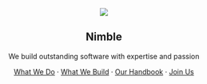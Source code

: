 <p align="center">
  <a href="https://nimblehq.co/"><img src="https://assets.nimblehq.co/logo/dark/logo-dark-text-320.png" /></a>
  <h2 align="center">Nimble</h2>
</p>

<p align="center">We build outstanding software with expertise and passion</p>

<p align="center">
  <a href="https://nimblehq.co/services/">What We Do</a>
  ·
  <a href="https://nimblehq.co/work/">What We Build</a>
  ·
  <a href="https://nimblehq.co/compass/">Our Handbook</a>
  ·
  <a href="https://jobs.nimblehq.co/">Join Us</a>
</p>
